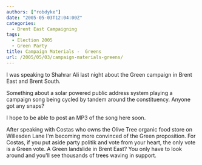 ```yaml
---
authors: ["robdyke"]
date: "2005-05-03T12:04:00Z"
categories:
  - Brent East Campaigning
tags:
  - Election 2005
  - Green Party
title: Campaign Materials -  Greens
url: /2005/05/03/campaign-materials-greens/
---
```

I was speaking to Shahrar Ali last night about the Green campaign in Brent East and Brent South.

Something about a solar powered public address system playing a campaign song being cycled by tandem around the constituency. Anyone got any snaps?

I hope to be able to post an MP3 of the song here soon.

After speaking with Costas who owns the Olive Tree organic food store on Willesden Lane I'm becoming more convinced of the Green proposition. For Costas, if you put aside party politik and vote from your heart, the only vote is a Green vote. A Green landslide in Brent East? You only have to look around and you'll see thousands of trees waving in support.